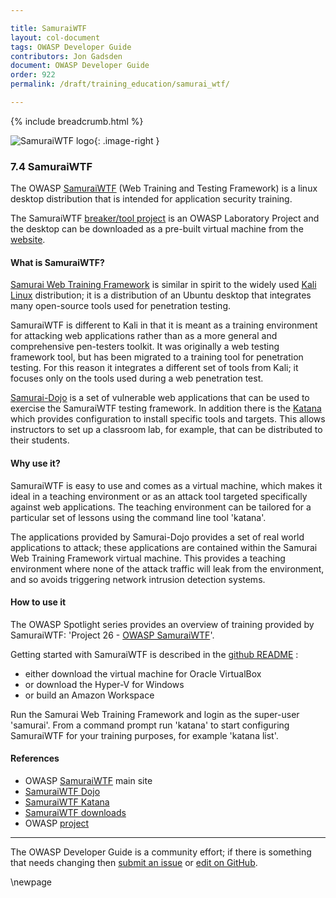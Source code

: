 ```yaml
---

title: SamuraiWTF
layout: col-document
tags: OWASP Developer Guide
contributors: Jon Gadsden
document: OWASP Developer Guide
order: 922
permalink: /draft/training_education/samurai_wtf/

---
```


{% include breadcrumb.html %}

<style type="text/css">
.image-right {
  height: 180px;
  display: block;
  margin-left: auto;
  margin-right: auto;
  float: right;
}
</style>

![SamuraiWTF logo](../../../assets/images/logos/samurai_wtf.png "OWASP SamuraiWTF"){: .image-right }

### 7.4 SamuraiWTF

The OWASP [SamuraiWTF][samurai-wtf] (Web Training and Testing Framework) is a linux desktop distribution
that is intended for application security training.

The SamuraiWTF [breaker/tool project][samuraiwtf-project] is an OWASP Laboratory Project
and the desktop can be downloaded as a pre-built virtual machine from the [website][samuraiwtf-download].

#### What is SamuraiWTF?

[Samurai Web Training Framework][samurai-wtf] is similar in spirit to the widely used [Kali Linux][kali] distribution;
it is a distribution of an Ubuntu desktop that integrates many open-source tools used for penetration testing.

SamuraiWTF is different to Kali in that it is meant as a training environment for attacking web applications
rather than as a more general and comprehensive pen-testers toolkit.
It was originally a web testing framework tool, but has been migrated to a training tool for penetration testing.
For this reason it integrates a different set of tools from Kali;
it focuses only on the tools used during a web penetration test.

[Samurai-Dojo][samurai-dojo] is a set of vulnerable web applications
that can be used to exercise the SamuraiWTF testing framework.
In addition there is the [Katana][samurai-katana] which provides configuration to install specific tools and targets.
This allows instructors to set up a classroom lab, for example, that can be distributed to their students.

#### Why use it?

SamuraiWTF is easy to use and comes as a virtual machine, which makes it ideal in a teaching environment
or as an attack tool targeted specifically against web applications.
The teaching environment can be tailored for a particular set of lessons using the command line tool 'katana'.

The applications provided by Samurai-Dojo provides a set of real world applications to attack;
these applications are contained within the Samurai Web Training Framework virtual machine.
This provides a teaching environment where none of the attack traffic will leak from the environment,
and so avoids triggering network intrusion detection systems.

#### How to use it

The OWASP Spotlight series provides an overview of training provided by SamuraiWTF:
'Project 26 - [OWASP SamuraiWTF][spotlight26]'.

Getting started with SamuraiWTF is described in the [github README][samuraiwtf-download] :

* either download the virtual machine for Oracle VirtualBox
* or download the Hyper-V for Windows
* or build an Amazon Workspace

Run the Samurai Web Training Framework and login as the super-user 'samurai'.
From a command prompt run 'katana' to start configuring SamuraiWTF for your training purposes, for example 'katana list'.

#### References

* OWASP [SamuraiWTF][samuraiwtf] main site
* [SamuraiWTF Dojo][samurai-dojo]
* [SamuraiWTF Katana][samurai-katana]
* [SamuraiWTF downloads][samuraiwtf-download]
* OWASP [project][samuraiwtf-project]

----

The OWASP Developer Guide is a community effort; if there is something that needs changing
then [submit an issue][issue0904] or [edit on GitHub][edit0904].

[edit0904]: https://github.com/OWASP/www-project-developer-guide/blob/main/draft/09-training-education/04-samurai-wtf.md
[issue0904]: https://github.com/OWASP/www-project-developer-guide/issues/new?labels=content&template=request.md&title=Update:%2009-training-education/04-samurai-wtf
[kali]: https://www.kali.org/
[samuraiwtf]: https://www.samuraiwtf.org/
[samurai-dojo]: https://owasp.org/www-project-samuraiwtf/#div-dojo
[samurai-katana]: https://owasp.org/www-project-samuraiwtf/#div-katana
[samurai-wtf]: https://www.samurai-wtf.org/
[samuraiwtf-download]: https://github.com/SamuraiWTF/samuraiwtf/blob/main/README.md
[samuraiwtf-project]: https://owasp.org/www-project-samuraiwtf/
[spotlight26]: https://youtu.be/PBWUlx_kJmI

\newpage
